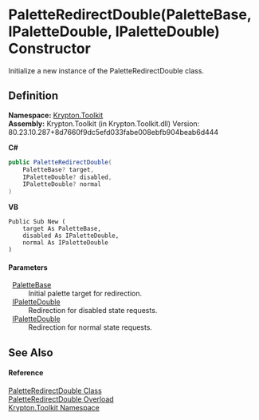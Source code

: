 # PaletteRedirectDouble(PaletteBase, IPaletteDouble, IPaletteDouble) Constructor


Initialize a new instance of the PaletteRedirectDouble class.



## Definition
**Namespace:** <a href="79d2eac2-21f4-54ff-7552-b20c33c30600.md">Krypton.Toolkit</a>  
**Assembly:** Krypton.Toolkit (in Krypton.Toolkit.dll) Version: 80.23.10.287+8d7660f9dc5efd033fabe008ebfb904beab6d444

**C#**
``` C#
public PaletteRedirectDouble(
	PaletteBase? target,
	IPaletteDouble? disabled,
	IPaletteDouble? normal
)
```
**VB**
``` VB
Public Sub New ( 
	target As PaletteBase,
	disabled As IPaletteDouble,
	normal As IPaletteDouble
)
```



#### Parameters
<dl><dt>  <a href="6da77fa5-1590-4646-f2ea-70002c922aee.md">PaletteBase</a></dt><dd>Initial palette target for redirection.</dd><dt>  <a href="d288ff26-4143-0c46-fdd2-73996cbd7fcd.md">IPaletteDouble</a></dt><dd>Redirection for disabled state requests.</dd><dt>  <a href="d288ff26-4143-0c46-fdd2-73996cbd7fcd.md">IPaletteDouble</a></dt><dd>Redirection for normal state requests.</dd></dl>

## See Also


#### Reference
<a href="e417f567-27cb-a37a-b3d9-b546faf7d9d3.md">PaletteRedirectDouble Class</a>  
<a href="16df9ac9-759c-131b-4202-f06afc880c08.md">PaletteRedirectDouble Overload</a>  
<a href="79d2eac2-21f4-54ff-7552-b20c33c30600.md">Krypton.Toolkit Namespace</a>  
